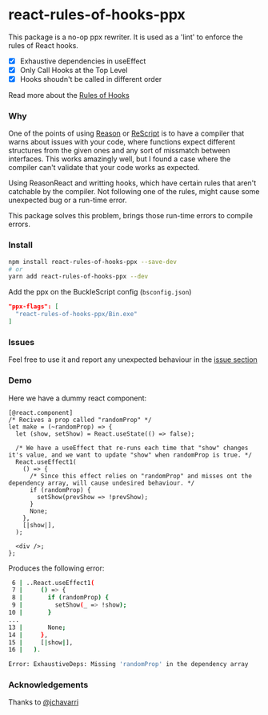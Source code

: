 # react-rules-of-hooks-ppx
This package is a no-op ppx rewriter. It is used as a 'lint' to
enforce the rules of React hooks.

- [x] Exhaustive dependencies in useEffect
- [x] Only Call Hooks at the Top Level
- [x] Hooks shoudn't be called in different order

Read more about the [Rules of Hooks](https://en.reactjs.org/docs/hooks-rules.html)

### Why
One of the points of using [Reason](https://reasonml.github.io) or [ReScript](https://rescript-lang.org) is to have a compiler that warns about issues with your code, where functions expect different structures from the given ones and any sort of missmatch between interfaces. This works amazingly well, but I found a case where the compiler can't validate that your code works as expected.

Using ReasonReact and writting hooks, which have certain rules that aren't catchable by the compiler. Not following one of the rules, might cause some unexpected bug or a run-time error.

This package solves this problem, brings those run-time errors to compile errors.

### Install
```bash
npm install react-rules-of-hooks-ppx --save-dev
# or
yarn add react-rules-of-hooks-ppx --dev
```

Add the ppx on the BuckleScript config (`bsconfig.json`)
```json
"ppx-flags": [
  "react-rules-of-hooks-ppx/Bin.exe"
]
```

### Issues
Feel free to use it and report any unexpected behaviour in the [issue section](https://github.com/reason-in-barcelona/react-rules-of-hooks-ppx/issues)

### Demo
Here we have a dummy react component:
```re
[@react.component]
/* Recives a prop called "randomProp" */
let make = (~randomProp) => {
  let (show, setShow) = React.useState(() => false);

  /* We have a useEffect that re-runs each time that "show" changes it's value, and we want to update "show" when randomProp is true. */
  React.useEffect1(
    () => {
      /* Since this effect relies on "randomProp" and misses ont the dependency array, will cause undesired behaviour. */
      if (randomProp) {
        setShow(prevShow => !prevShow);
      }
      None;
    },
    [|show|],
  );

  <div />;
};
```

Produces the following error:

```bash
 6 | ..React.useEffect1(
 7 |     () => {
 8 |       if (randomProp) {
 9 |         setShow(_ => !show);
10 |       }
...
13 |       None;
14 |     },
15 |     [|show|],
16 |   ).

Error: ExhaustiveDeps: Missing 'randomProp' in the dependency array
```

### Acknowledgements
Thanks to [@jchavarri](https://github.com/jchavarri)